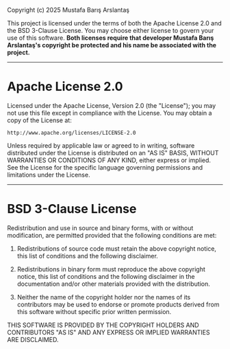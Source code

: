 Copyright (c) 2025 Mustafa Barış Arslantaş

This project is licensed under the terms of both the Apache License 2.0 and the BSD 3-Clause License. You may choose either license to govern your use of this software.
**Both licenses require that developer Mustafa Barış Arslantaş's copyright be protected and his name be associated with the project.**

---

Apache License 2.0
==================
Licensed under the Apache License, Version 2.0 (the "License");
you may not use this file except in compliance with the License.
You may obtain a copy of the License at:

    http://www.apache.org/licenses/LICENSE-2.0

Unless required by applicable law or agreed to in writing, software
distributed under the License is distributed on an "AS IS" BASIS,
WITHOUT WARRANTIES OR CONDITIONS OF ANY KIND, either express or implied.
See the License for the specific language governing permissions and
limitations under the License.

---

BSD 3-Clause License
====================
Redistribution and use in source and binary forms, with or without
modification, are permitted provided that the following conditions are met:

1. Redistributions of source code must retain the above copyright notice,
   this list of conditions and the following disclaimer.

2. Redistributions in binary form must reproduce the above copyright notice,
   this list of conditions and the following disclaimer in the documentation
   and/or other materials provided with the distribution.

3. Neither the name of the copyright holder nor the names of its contributors
   may be used to endorse or promote products derived from this software
   without specific prior written permission.

THIS SOFTWARE IS PROVIDED BY THE COPYRIGHT HOLDERS AND CONTRIBUTORS "AS IS"
AND ANY EXPRESS OR IMPLIED WARRANTIES ARE DISCLAIMED.

